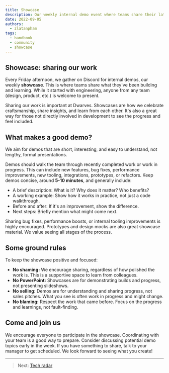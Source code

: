 ```yaml
---
title: Showcase
description: Our weekly internal demo event where teams share their latest projects and insights. Learn about our culture of sharing, collaboration, and continuous improvement.
date: 2022-09-05
authors:
  - zlatanpham
tags:
  - handbook
  - community
  - showcase
---
```


## Showcase: sharing our work

Every Friday afternoon, we gather on Discord for internal demos, our weekly **showcase**. This is where teams share what they've been building and learning. While it started with engineering, anyone from any team (design, product, etc.) is welcome to present.

Sharing our work is important at Dwarves. Showcases are how we celebrate craftsmanship, share insights, and learn from each other. It's also a great way for those not directly involved in development to see the progress and feel included.

## What makes a good demo?

We aim for demos that are short, interesting, and easy to understand, not lengthy, formal presentations.

Demos should walk the team through recently completed work or work in progress. This can include new features, bug fixes, performance improvements, new tooling, integrations, prototypes, or refactors. Keep demos concise, around **5-10 minutes**, and generally include:

- A brief description: What is it? Why does it matter? Who benefits?
- A working example: Show how it works in practice, not just a code walkthrough.
- Before and after: If it's an improvement, show the difference.
- Next steps: Briefly mention what might come next.

Sharing bug fixes, performance boosts, or internal tooling improvements is highly encouraged. Prototypes and design mocks are also great showcase material. We value seeing all stages of the process.

## Some ground rules

To keep the showcase positive and focused:

- **No shaming:** We encourage sharing, regardless of how polished the work is. This is a supportive space to learn from colleagues.
- **No PowerPoint:** Showcases are for demonstrating builds and progress, not presenting slideshows.
- **No selling:** Demos are for understanding and sharing progress, not sales pitches. What you see is often work in progress and might change.
- **No blaming:** Respect the work that came before. Focus on the progress and learnings, not fault-finding.

## Come and join us

We encourage everyone to participate in the showcase. Coordinating with your team is a good way to prepare. Consider discussing potential demo topics early in the week. If you have something to share, talk to your manager to get scheduled. We look forward to seeing what you create!

---

> Next: [Tech radar](radar.md)

